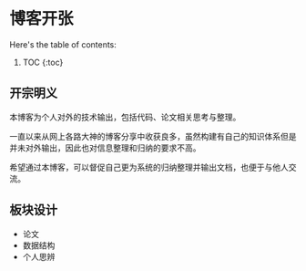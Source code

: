 # 博客开张

Here's the table of contents:

1. TOC
{:toc}

## 开宗明义

本博客为个人对外的技术输出，包括代码、论文相关思考与整理。

一直以来从网上各路大神的博客分享中收获良多，虽然构建有自己的知识体系但是并未对外输出，因此也对信息整理和归纳的要求不高。

希望通过本博客，可以督促自己更为系统的归纳整理并输出文档，也便于与他人交流。

## 板块设计

- 论文
- 数据结构
- 个人思辨

